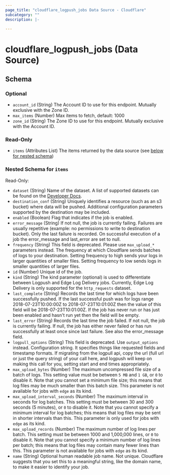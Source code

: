 ```yaml
---
page_title: "cloudflare_logpush_jobs Data Source - Cloudflare"
subcategory: ""
description: |-
  
---
```


# cloudflare_logpush_jobs (Data Source)




<!-- schema generated by tfplugindocs -->
## Schema

### Optional

- `account_id` (String) The Account ID to use for this endpoint. Mutually exclusive with the Zone ID.
- `max_items` (Number) Max items to fetch, default: 1000
- `zone_id` (String) The Zone ID to use for this endpoint. Mutually exclusive with the Account ID.

### Read-Only

- `items` (Attributes List) The items returned by the data source (see [below for nested schema](#nestedatt--items))

<a id="nestedatt--items"></a>
### Nested Schema for `items`

Read-Only:

- `dataset` (String) Name of the dataset. A list of supported datasets can be found on the [Developer Docs](https://developers.cloudflare.com/logs/reference/log-fields/).
- `destination_conf` (String) Uniquely identifies a resource (such as an s3 bucket) where data will be pushed. Additional configuration parameters supported by the destination may be included.
- `enabled` (Boolean) Flag that indicates if the job is enabled.
- `error_message` (String) If not null, the job is currently failing. Failures are usually repetitive (example: no permissions to write to destination bucket). Only the last failure is recorded. On successful execution of a job the error_message and last_error are set to null.
- `frequency` (String) This field is deprecated. Please use `max_upload_*` parameters instead. The frequency at which Cloudflare sends batches of logs to your destination. Setting frequency to high sends your logs in larger quantities of smaller files. Setting frequency to low sends logs in smaller quantities of larger files.
- `id` (Number) Unique id of the job.
- `kind` (String) The kind parameter (optional) is used to differentiate between Logpush and Edge Log Delivery jobs. Currently, Edge Log Delivery is only supported for the `http_requests` dataset.
- `last_complete` (String) Records the last time for which logs have been successfully pushed. If the last successful push was for logs range 2018-07-23T10:00:00Z to 2018-07-23T10:01:00Z then the value of this field will be 2018-07-23T10:01:00Z. If the job has never run or has just been enabled and hasn't run yet then the field will be empty.
- `last_error` (String) Records the last time the job failed. If not null, the job is currently failing. If null, the job has either never failed or has run successfully at least once since last failure. See also the error_message field.
- `logpull_options` (String) This field is deprecated. Use `output_options` instead. Configuration string. It specifies things like requested fields and timestamp formats. If migrating from the logpull api, copy the url (full url or just the query string) of your call here, and logpush will keep on making this call for you, setting start and end times appropriately.
- `max_upload_bytes` (Number) The maximum uncompressed file size of a batch of logs. This setting value must be between `5 MB` and `1 GB`, or `0` to disable it. Note that you cannot set a minimum file size; this means that log files may be much smaller than this batch size. This parameter is not available for jobs with `edge` as its kind.
- `max_upload_interval_seconds` (Number) The maximum interval in seconds for log batches. This setting must be between 30 and 300 seconds (5 minutes), or `0` to disable it. Note that you cannot specify a minimum interval for log batches; this means that log files may be sent in shorter intervals than this. This parameter is only used for jobs with `edge` as its kind.
- `max_upload_records` (Number) The maximum number of log lines per batch. This setting must be between 1000 and 1,000,000 lines, or `0` to disable it. Note that you cannot specify a minimum number of log lines per batch; this means that log files may contain many fewer lines than this. This parameter is not available for jobs with `edge` as its kind.
- `name` (String) Optional human readable job name. Not unique. Cloudflare suggests that you set this to a meaningful string, like the domain name, to make it easier to identify your job.


